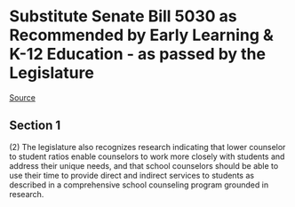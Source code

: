 # Substitute Senate Bill 5030 as Recommended by Early Learning & K-12 Education - as passed by the Legislature

[Source](http://lawfilesext.leg.wa.gov/biennium/2021-22/Xml/Bills/Senate%20Passed%20Legislature/5030-S.PL.xml)
## Section 1
(2) The legislature also recognizes research indicating that lower counselor to student ratios enable counselors to work more closely with students and address their unique needs, and that school counselors should be able to use their time to provide direct and indirect services to students as described in a comprehensive school counseling program grounded in research.
